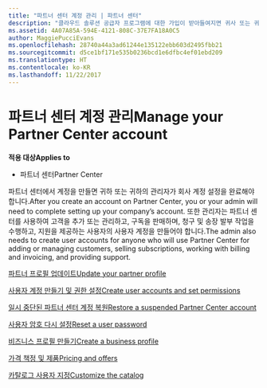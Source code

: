 ```yaml
---
title: "파트너 센터 계정 관리 | 파트너 센터"
description: "클라우드 솔루션 공급자 프로그램에 대한 가입이 받아들여지면 귀사 또는 귀사의 관리자는 파트너 센터에서 회사 계정을 설정해야 합니다."
ms.assetid: 4A07A85A-594E-4121-808C-37E7FA18A0C5
author: MaggiePucciEvans
ms.openlocfilehash: 28740a44a3ad61244e135122ebb603d2495fbb21
ms.sourcegitcommit: d5ce1bf171e535b0236bcd1e6dfbc4ef01ebd209
ms.translationtype: HT
ms.contentlocale: ko-KR
ms.lasthandoff: 11/22/2017
---
```

# <a name="manage-your-partner-center-account"></a><span data-ttu-id="84143-103">파트너 센터 계정 관리</span><span class="sxs-lookup"><span data-stu-id="84143-103">Manage your Partner Center account</span></span>

**<span data-ttu-id="84143-104">적용 대상</span><span class="sxs-lookup"><span data-stu-id="84143-104">Applies to</span></span>**

-  <span data-ttu-id="84143-105">파트너 센터</span><span class="sxs-lookup"><span data-stu-id="84143-105">Partner Center</span></span>

<span data-ttu-id="84143-106">파트너 센터에서 계정을 만들면 귀하 또는 귀하의 관리자가 회사 계정 설정을 완료해야 합니다.</span><span class="sxs-lookup"><span data-stu-id="84143-106">After you create an account on Partner Center, you or your admin will need to complete setting up your company’s account.</span></span> <span data-ttu-id="84143-107">또한 관리자는 파트너 센터를 사용하여 고객을 추가 또는 관리하고, 구독을 판매하며, 청구 및 송장 발부 작업을 수행하고, 지원을 제공하는 사용자의 사용자 계정을 만들어야 합니다.</span><span class="sxs-lookup"><span data-stu-id="84143-107">The admin also needs to create user accounts for anyone who will use Partner Center for adding or managing customers, selling subscriptions, working with billing and invoicing, and providing support.</span></span>

[<span data-ttu-id="84143-108">파트너 프로필 업데이트</span><span class="sxs-lookup"><span data-stu-id="84143-108">Update your partner profile</span></span>](update-your-partner-profile.md)

[<span data-ttu-id="84143-109">사용자 계정 만들기 및 권한 설정</span><span class="sxs-lookup"><span data-stu-id="84143-109">Create user accounts and set permissions</span></span>](create-user-accounts-and-set-permissions.md)

[<span data-ttu-id="84143-110">일시 중단된 파트너 센터 계정 복원</span><span class="sxs-lookup"><span data-stu-id="84143-110">Restore a suspended Partner Center account</span></span>](suspended-partner-center-account.md)

[<span data-ttu-id="84143-111">사용자 암호 다시 설정</span><span class="sxs-lookup"><span data-stu-id="84143-111">Reset a user password</span></span>](reset-a-user-password.md)

[<span data-ttu-id="84143-112">비즈니스 프로필 만들기</span><span class="sxs-lookup"><span data-stu-id="84143-112">Create a business profile</span></span>](create-a-marketing-profile.md)

[<span data-ttu-id="84143-113">가격 책정 및 제품</span><span class="sxs-lookup"><span data-stu-id="84143-113">Pricing and offers</span></span>](pricing-and-offers.md)

[<span data-ttu-id="84143-114">카탈로그 사용자 지정</span><span class="sxs-lookup"><span data-stu-id="84143-114">Customize the catalog</span></span>](customize-the-catalog.md)

 

 



